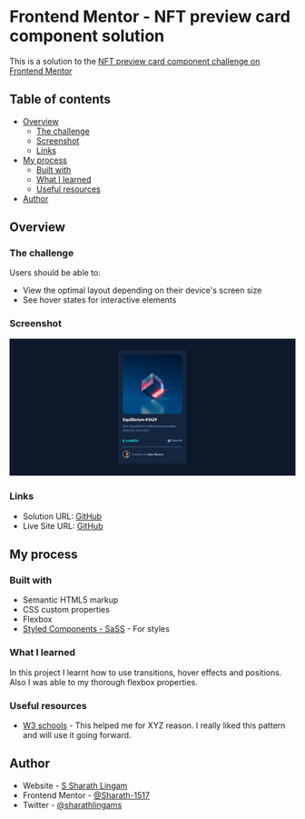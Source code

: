 # Frontend Mentor - NFT preview card component solution

This is a solution to the [NFT preview card component challenge on Frontend Mentor](https://www.frontendmentor.io/challenges/nft-preview-card-component-SbdUL_w0U)

## Table of contents

- [Overview](#overview)
  - [The challenge](#the-challenge)
  - [Screenshot](#screenshot)
  - [Links](#links)
- [My process](#my-process)
  - [Built with](#built-with)
  - [What I learned](#what-i-learned)
  - [Useful resources](#useful-resources)
- [Author](#author)

## Overview

### The challenge

Users should be able to:

- View the optimal layout depending on their device's screen size
- See hover states for interactive elements

### Screenshot

![](./images/desktop.jpg)

### Links

- Solution URL: [GitHub](https://github.com/Sharath-1517/NFT-Card-preview-using-HTML-and-CSS)
- Live Site URL: [GitHub](https://sharath-1517.github.io/NFT-Card-preview-using-HTML-and-CSS/)

## My process

### Built with

- Semantic HTML5 markup
- CSS custom properties
- Flexbox
- [Styled Components - SaSS](https://sass-lang.com/) - For styles

### What I learned

In this project I learnt how to use transitions, hover effects and positions. Also I was able to my thorough flexbox properties.
### Useful resources

- [W3 schools](https://www.w3schools.com) - This helped me for XYZ reason. I really liked this pattern and will use it going forward.
## Author

- Website - [S Sharath Lingam](https://sharathlingam.netlify.app)
- Frontend Mentor - [@Sharath-1517](https://www.frontendmentor.io/profile/Sharath-1517)
- Twitter - [@sharathlingams](https://www.twitter.com/sharathlingams)